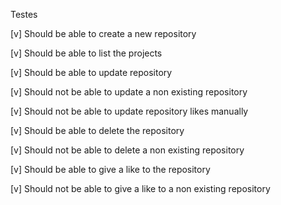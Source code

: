 Testes

[v] Should be able to create a new repository

[v] Should be able to list the projects

[v] Should be able to update repository

[v] Should not be able to update a non existing repository

[v] Should not be able to update repository likes manually

[v] Should be able to delete the repository

[v] Should not be able to delete a non existing repository

[v] Should be able to give a like to the repository

[v] Should not be able to give a like to a non existing repository
